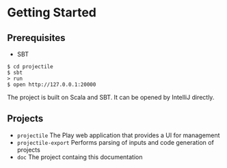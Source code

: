 # Getting Started

## Prerequisites

* SBT

```shell
$ cd projectile
$ sbt
> run
$ open http://127.0.0.1:20000
```

The project is built on Scala and SBT. It can be opened by IntelliJ directly.

## Projects

* `projectile` The Play web application that provides a UI for management
* `projectile-export` Performs parsing of inputs and code generation of projects
* `doc` The project containg this documentation
